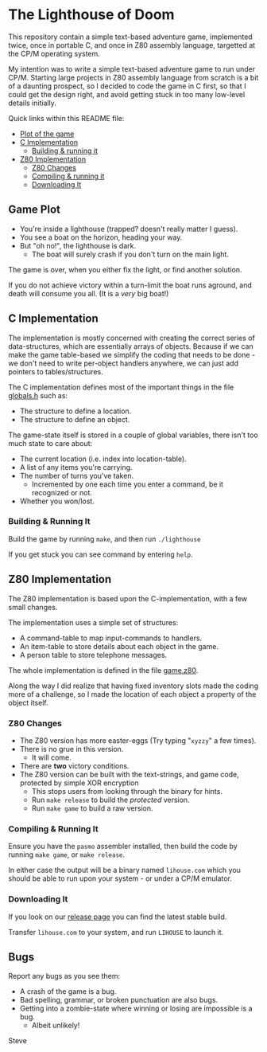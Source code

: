 # The Lighthouse of Doom

This repository contain a simple text-based adventure game, implemented
twice, once in portable C, and once in Z80 assembly language, targetted
at the CP/M operating system.

My intention was to write a simple text-based adventure game to run under
CP/M.  Starting large projects in Z80 assembly language from scratch
is a bit of a daunting prospect, so I decided to code the game in C first,
so that I could get the design right, and avoid getting stuck in too many
low-level details initially.

Quick links within this README file:

* [Plot of the game](#game-plot)
* [C Implementation](#c-implementation)
  * [Building & running it](#building--running-it)
* [Z80 Implementation](#z80-implementation)
  * [Z80 Changes](#z80-changes)
  * [Compiling & running it](#compiling--running-it)
  * [Downloading It](#downloading-it)


## Game Plot

* You're inside a lighthouse (trapped? doesn't really matter I guess).
* You see a boat on the horizon, heading your way.
* But "oh no!", the lighthouse is dark.
  * The boat will surely crash if you don't turn on the main light.

The game is over, when you either fix the light, or find another solution.

If you do not achieve victory within a turn-limit the boat runs aground, and
death will consume you all.  (It is a _very_ big boat!)



## C Implementation

The implementation is mostly concerned with creating the correct series of
data-structures, which are essentially arrays of objects.  Because if we
can make the game table-based we simplify the coding that needs to be
done - we don't need to write per-object handlers anywhere, we can just
add pointers to tables/structures.

The C implementation defines most of the important things in the file [globals.h](globals.h) such as:

* The structure to define a location.
* The structure to define an object.

The game-state itself is stored in a couple of global variables, there isn't
too much state to care about:

* The current location (i.e. index into location-table).
* A list of any items you're carrying.
* The number of turns you've taken.
  * Incremented by one each time you enter a command, be it recognized or not.
* Whether you won/lost.


### Building & Running It

Build the game by running `make`, and then run `./lighthouse`

If you get stuck you can see command by entering `help`.



## Z80 Implementation

The Z80 implementation is based upon the C-implementation, with a few
small changes.

The implementation uses a simple set of structures:

* A command-table to map input-commands to handlers.
* An item-table to store details about each object in the game.
* A person table to store telephone messages.

The whole implementation is defined in the file [game.z80](game.z80).

Along the way I did realize that having fixed inventory slots made the
coding more of a challenge, so I made the location of each object a
property of the object itself.


### Z80 Changes

* The Z80 version has more easter-eggs (Try typing "`xyzzy`" a few times).
* There is no grue in this version.
  * It will come.
* There are __two__ victory conditions.
* The Z80 version can be built with the text-strings, and game code, protected by simple XOR encryption
  * This stops users from looking through the binary for hints.
  * Run `make release` to build the _protected_ version.
  * Run `make game` to build a raw version.


### Compiling & Running It

Ensure you have the `pasmo` assembler installed, then build the code
by running `make game`, or `make release`.

In either case the output will be a binary named `lihouse.com` which you
should be able to run upon your system - or under a CP/M emulator.


### Downloading It

If you look on our [release page](https://github.com/skx/lighthouse-of-doom/releases/) you can find the latest stable build.

Transfer `lihouse.com` to your system, and run `LIHOUSE` to launch it.


## Bugs

Report any bugs as you see them:

* A crash of the game is a bug.
* Bad spelling, grammar, or broken punctuation are also bugs.
* Getting into a zombie-state where winning or losing are impossible is a bug.
  * Albeit unlikely!


Steve
